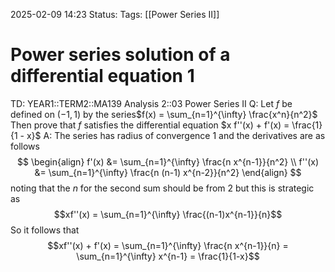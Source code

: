 2025-02-09 14:23
Status: 
Tags: [[Power Series II]]
# Power series solution of a differential equation 1

TD: YEAR1::TERM2::MA139 Analysis 2::03 Power Series II
Q: Let $f$ be defined on $(-1,1)$ by the series$f(x) = \sum_{n=1}^{\infty} \frac{x^n}{n^2}$ Then prove that $f$ satisfies the differential equation $x f''(x) + f'(x) = \frac{1}{1 - x}$
A: The series has radius of convergence 1 and the derivatives are as follows
$$
\begin{align}
f'(x) &= \sum_{n=1}^{\infty} \frac{n x^{n-1}}{n^2} \\
f''(x) &= \sum_{n=1}^{\infty} \frac{n (n-1) x^{n-2}}{n^2}
\end{align}
$$noting that the $n$ for the second sum should be from $2$ but this is strategic as
$$xf''(x) = \sum_{n=1}^{\infty} \frac{(n-1)x^{n-1}}{n}$$So it follows that $$xf''(x) + f'(x) = \sum_{n=1}^{\infty} \frac{n x^{n-1}}{n} = \sum_{n=1}^{\infty} x^{n-1} = \frac{1}{1-x}$$
<!--ID: 1739111056509-->

